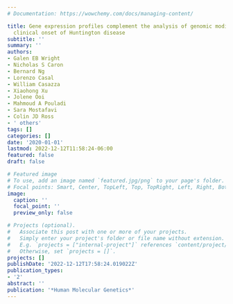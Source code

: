 ```yaml
---
# Documentation: https://wowchemy.com/docs/managing-content/

title: Gene expression profiles complement the analysis of genomic modifiers of the
  clinical onset of Huntington disease
subtitle: ''
summary: ''
authors:
- Galen EB Wright
- Nicholas S Caron
- Bernard Ng
- Lorenzo Casal
- William Casazza
- Xiaohong Xu
- Jolene Ooi
- Mahmoud A Pouladi
- Sara Mostafavi
- Colin JD Ross
- ' others'
tags: []
categories: []
date: '2020-01-01'
lastmod: 2022-12-12T11:58:24-06:00
featured: false
draft: false

# Featured image
# To use, add an image named `featured.jpg/png` to your page's folder.
# Focal points: Smart, Center, TopLeft, Top, TopRight, Left, Right, BottomLeft, Bottom, BottomRight.
image:
  caption: ''
  focal_point: ''
  preview_only: false

# Projects (optional).
#   Associate this post with one or more of your projects.
#   Simply enter your project's folder or file name without extension.
#   E.g. `projects = ["internal-project"]` references `content/project/deep-learning/index.md`.
#   Otherwise, set `projects = []`.
projects: []
publishDate: '2022-12-12T17:58:24.019022Z'
publication_types:
- '2'
abstract: ''
publication: '*Human Molecular Genetics*'
---
```


